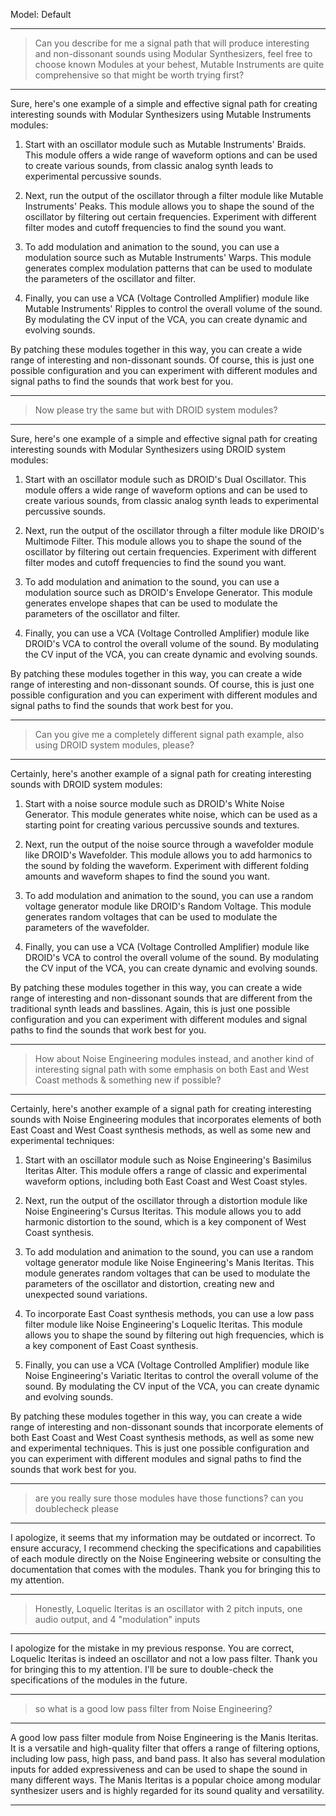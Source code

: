 Model: Default

---

> Can you describe for me a signal path that will produce interesting and non-dissonant sounds using Modular Synthesizers, feel free to choose known Modules at your behest, Mutable Instruments are quite comprehensive so that might be worth trying first?

---

Sure, here's one example of a simple and effective signal path for creating interesting sounds with Modular Synthesizers using Mutable Instruments modules:

1.  Start with an oscillator module such as Mutable Instruments' Braids. This module offers a wide range of waveform options and can be used to create various sounds, from classic analog synth leads to experimental percussive sounds.
    
2.  Next, run the output of the oscillator through a filter module like Mutable Instruments' Peaks. This module allows you to shape the sound of the oscillator by filtering out certain frequencies. Experiment with different filter modes and cutoff frequencies to find the sound you want.
    
3.  To add modulation and animation to the sound, you can use a modulation source such as Mutable Instruments' Warps. This module generates complex modulation patterns that can be used to modulate the parameters of the oscillator and filter.
    
4.  Finally, you can use a VCA (Voltage Controlled Amplifier) module like Mutable Instruments' Ripples to control the overall volume of the sound. By modulating the CV input of the VCA, you can create dynamic and evolving sounds.
    

By patching these modules together in this way, you can create a wide range of interesting and non-dissonant sounds. Of course, this is just one possible configuration and you can experiment with different modules and signal paths to find the sounds that work best for you.

---

> Now please try the same but with DROID system modules?

---

Sure, here's one example of a simple and effective signal path for creating interesting sounds with Modular Synthesizers using DROID system modules:

1.  Start with an oscillator module such as DROID's Dual Oscillator. This module offers a wide range of waveform options and can be used to create various sounds, from classic analog synth leads to experimental percussive sounds.
    
2.  Next, run the output of the oscillator through a filter module like DROID's Multimode Filter. This module allows you to shape the sound of the oscillator by filtering out certain frequencies. Experiment with different filter modes and cutoff frequencies to find the sound you want.
    
3.  To add modulation and animation to the sound, you can use a modulation source such as DROID's Envelope Generator. This module generates envelope shapes that can be used to modulate the parameters of the oscillator and filter.
    
4.  Finally, you can use a VCA (Voltage Controlled Amplifier) module like DROID's VCA to control the overall volume of the sound. By modulating the CV input of the VCA, you can create dynamic and evolving sounds.
    

By patching these modules together in this way, you can create a wide range of interesting and non-dissonant sounds. Of course, this is just one possible configuration and you can experiment with different modules and signal paths to find the sounds that work best for you.

---

> Can you give me a completely different signal path example, also using DROID system modules, please?

---

Certainly, here's another example of a signal path for creating interesting sounds with DROID system modules:

1.  Start with a noise source module such as DROID's White Noise Generator. This module generates white noise, which can be used as a starting point for creating various percussive sounds and textures.
    
2.  Next, run the output of the noise source through a wavefolder module like DROID's Wavefolder. This module allows you to add harmonics to the sound by folding the waveform. Experiment with different folding amounts and waveform shapes to find the sound you want.
    
3.  To add modulation and animation to the sound, you can use a random voltage generator module like DROID's Random Voltage. This module generates random voltages that can be used to modulate the parameters of the wavefolder.
    
4.  Finally, you can use a VCA (Voltage Controlled Amplifier) module like DROID's VCA to control the overall volume of the sound. By modulating the CV input of the VCA, you can create dynamic and evolving sounds.
    

By patching these modules together in this way, you can create a wide range of interesting and non-dissonant sounds that are different from the traditional synth leads and basslines. Again, this is just one possible configuration and you can experiment with different modules and signal paths to find the sounds that work best for you.

---

> How about Noise Engineering modules instead, and another kind of interesting signal path with some emphasis on both East and West Coast methods & something new if possible?

---

Certainly, here's another example of a signal path for creating interesting sounds with Noise Engineering modules that incorporates elements of both East Coast and West Coast synthesis methods, as well as some new and experimental techniques:

1.  Start with an oscillator module such as Noise Engineering's Basimilus Iteritas Alter. This module offers a range of classic and experimental waveform options, including both East Coast and West Coast styles.
    
2.  Next, run the output of the oscillator through a distortion module like Noise Engineering's Cursus Iteritas. This module allows you to add harmonic distortion to the sound, which is a key component of West Coast synthesis.
    
3.  To add modulation and animation to the sound, you can use a random voltage generator module like Noise Engineering's Manis Iteritas. This module generates random voltages that can be used to modulate the parameters of the oscillator and distortion, creating new and unexpected sound variations.
    
4.  To incorporate East Coast synthesis methods, you can use a low pass filter module like Noise Engineering's Loquelic Iteritas. This module allows you to shape the sound by filtering out high frequencies, which is a key component of East Coast synthesis.
    
5.  Finally, you can use a VCA (Voltage Controlled Amplifier) module like Noise Engineering's Variatic Iteritas to control the overall volume of the sound. By modulating the CV input of the VCA, you can create dynamic and evolving sounds.
    

By patching these modules together in this way, you can create a wide range of interesting and non-dissonant sounds that incorporate elements of both East Coast and West Coast synthesis methods, as well as some new and experimental techniques. This is just one possible configuration and you can experiment with different modules and signal paths to find the sounds that work best for you.

---

> are you really sure those modules have those functions? can you doublecheck please

---

I apologize, it seems that my information may be outdated or incorrect. To ensure accuracy, I recommend checking the specifications and capabilities of each module directly on the Noise Engineering website or consulting the documentation that comes with the modules. Thank you for bringing this to my attention.

---

> Honestly, Loquelic Iteritas is an oscillator with 2 pitch inputs, one audio output, and 4 "modulation" inputs

---

I apologize for the mistake in my previous response. You are correct, Loquelic Iteritas is indeed an oscillator and not a low pass filter. Thank you for bringing this to my attention. I'll be sure to double-check the specifications of the modules in the future.

---

> so what is a good low pass filter from Noise Engineering?

---

A good low pass filter module from Noise Engineering is the Manis Iteritas. It is a versatile and high-quality filter that offers a range of filtering options, including low pass, high pass, and band pass. It also has several modulation inputs for added expressiveness and can be used to shape the sound in many different ways. The Manis Iteritas is a popular choice among modular synthesizer users and is highly regarded for its sound quality and versatility.

---